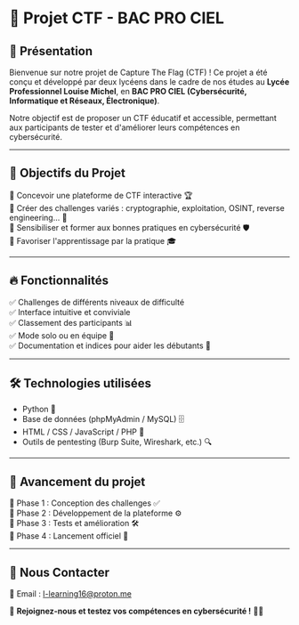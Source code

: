 # 🎯 Projet CTF - BAC PRO CIEL

## 📌 Présentation
Bienvenue sur notre projet de Capture The Flag (CTF) ! Ce projet a été conçu et développé par deux lycéens dans le cadre de nos études au **Lycée Professionnel Louise Michel**, en **BAC PRO CIEL (Cybersécurité, Informatique et Réseaux, Électronique)**.

Notre objectif est de proposer un CTF éducatif et accessible, permettant aux participants de tester et d'améliorer leurs compétences en cybersécurité.

---

## 🚀 Objectifs du Projet
🔹 Concevoir une plateforme de CTF interactive 🏆  
🔹 Créer des challenges variés : cryptographie, exploitation, OSINT, reverse engineering... 🔐  
🔹 Sensibiliser et former aux bonnes pratiques en cybersécurité 🛡️  
🔹 Favoriser l'apprentissage par la pratique 🎓

---

## 🔥 Fonctionnalités
✅ Challenges de différents niveaux de difficulté  
✅ Interface intuitive et conviviale  
✅ Classement des participants 📊  
✅ Mode solo ou en équipe 👥  
✅ Documentation et indices pour aider les débutants 📖

---

## 🛠️ Technologies utilisées
- Python 🐍
- Base de données (phpMyAdmin / MySQL) 🗄️
- HTML / CSS / JavaScript / PHP 🎨
- Outils de pentesting (Burp Suite, Wireshark, etc.) 🔍

---

## 📅 Avancement du projet
📌 Phase 1 : Conception des challenges ✅  
📌 Phase 2 : Développement de la plateforme ⚙️  
📌 Phase 3 : Tests et amélioration 🛠️  
📌 Phase 4 : Lancement officiel 🚀

---

## 📢 Nous Contacter
📧 Email : I-learning16@proton.me

📣 **Rejoignez-nous et testez vos compétences en cybersécurité !** 🏴‍☠️
